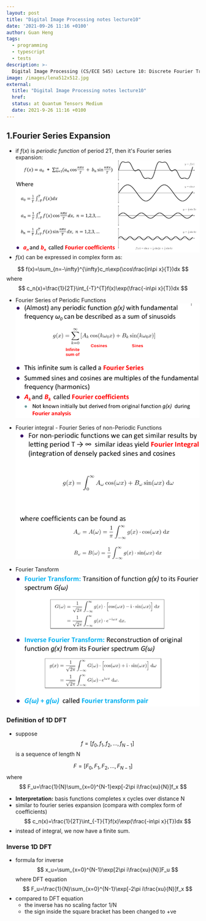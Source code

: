```yaml
---
layout: post
title: "Digital Image Processing notes lecture10"
date: '2021-09-26 11:16 +0100'
author: Guan Heng
tags:
  - programming
  - typescript
  - tests
description: >-
  Digital Image Processing (CS/ECE 545) Lecture 10: Discrete Fourier Transform(DFT).
image: /images/lena512x512.jpg
external:
  title: "Digital Image Processing notes lecture10"
  href: 
  status: at Quantum Tensors Medium
  date: 2021-9-26 11:16 +0100
---
```


## 1.Fourier Series Expansion
- if $f(x)$ is *periodic function* of period 2T, then it's Fourier series expansion:
![fourier-series-expansion](/images/post-dip-10/fourier-series-expansion.png)
- $f(x)$ can be expressed in complex form as:

$$
f(x)=\sum_{n=-\infty}^{\infty}c_n\exp(\cos\frac{in\pi x}{T})dx
$$
where 
$$
c_n(x)=\frac{1}{2T}\int_{-T}^{T}f(x)\exp(\frac{-in\pi x}{T})dx
$$

- Fourier Series of Periodic Functions
![](/images/post-dip-10/fourier-series-periodic.png)

- Fourier integral - Fourier Series of non-Periodic Functions
![](/images/post-dip-10/fourier-integral.png)

- Fourier Tansform
![](/images/post-dip-10/fourier-trans.png)

### Definition of 1D DFT
- suppose
$$
f=[f_0,f_1,f_2,...,f_{N-1}]
$$
is a sequence of length N

$$
F=[F_0,F_1,F_2,...,F_{N-1}]
$$
where 
$$
F_u=\frac{1}{N}\sum_{x=0}^{N-1}exp[-2\pi i\frac{xu}{N}]f_x
$$
- **Interpretation:** basis functions completes x cycles over distance N
- similar to fourier series expansion (compara with complex form of coefficients)
$$
c_n(x)=\frac{1}{2T}\int_{-T}{T}f(x)\exp(\frac{-in\pi x}{T})dx
$$
- instead of integral, we now have a finite sum.

### Inverse 1D DFT
- formula for inverse
$$
x_u=\sum_{x=0}^{N-1}\exp[2\pi i\frac{xu}{N}]F_u
$$
where DFT equation
$$
F_u=\frac{1}{N}\sum_{x=0}^{N-1}\exp[-2\pi i\frac{xu}{N}]f_x
$$
- compared to DFT equation
    - the inverse has no scaling factor 1/N
    - the sign inside the square bracket has been changed to +ve